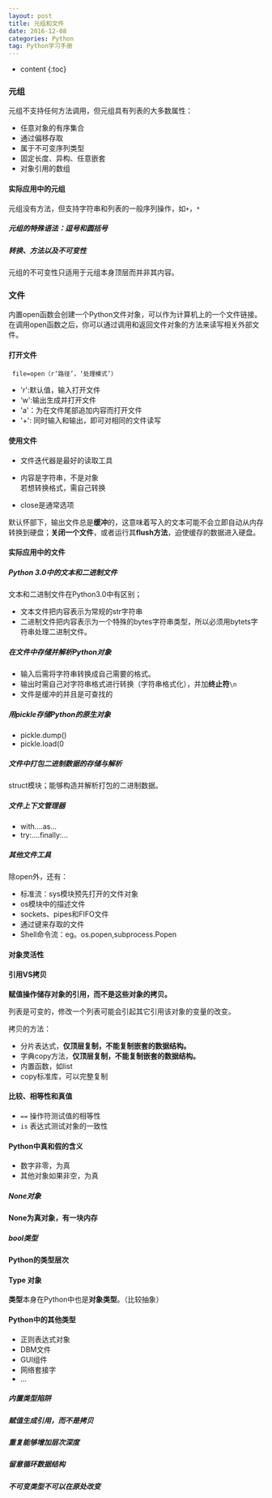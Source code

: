 ```yaml
---
layout: post
title: 元组和文件
date: 2016-12-08
categories: Python
tag: Python学习手册
---
```


* content
{:toc}


### 元组

元组不支持任何方法调用，但元组具有列表的大多数属性：

- 任意对象的有序集合
- 通过偏移存取
- 属于不可变序列类型
- 固定长度、异构、任意嵌套
- 对象引用的数组

#### 实际应用中的元组

元组没有方法，但支持字符串和列表的一般序列操作，如`+`，`*`

##### 元组的特殊语法：逗号和圆括号

##### 转换、方法以及不可变性

元组的不可变性只适用于元组本身顶层而并非其内容。

### 文件

内置open函数会创建一个Python文件对象，可以作为计算机上的一个文件链接。在调用open函数之后，你可以通过调用和返回文件对象的方法来读写相关外部文件。

#### 打开文件

` file=open（r‘路径’，‘处理模式’）` 
- 'r':默认值，输入打开文件
- ‘w':输出生成并打开文件
- 'a'：为在文件尾部追加内容而打开文件
- '+': 同时输入和输出，即可对相同的文件读写

#### 使用文件

- 文件迭代器是最好的读取工具
- 内容是字符串，不是对象  
若想转换格式，需自己转换

- close是通常选项

默认怀部下，输出文件总是**缓冲**的，这意味着写入的文本可能不会立即自动从内存转换到硬盘；**关闭一个文件**，或者运行其**flush方法**，迫使缓存的数据进入硬盘。

#### 实际应用中的文件

##### Python 3.0中的文本和二进制文件

文本和二进制文件在Python3.0中有区别；
- 文本文件把内容表示为常规的str字符串
- 二进制文件把内容表示为一个特殊的bytes字符串类型，所以必须用bytets字符串处理二进制文件。

##### 在文件中存储并解析Python对象

- 输入后需将字符串转换成自己需要的格式。
- 输出时需自己对字符串格式进行转换（字符串格式化），并加**终止符**`\n`
- 文件是缓冲的并且是可查找的

##### 用pickle存储Python的原生对象

- pickle.dump()
- pickle.load(0

##### 文件中打包二进制数据的存储与解析

struct模块；能够构造并解析打包的二进制数据。

##### 文件上下文管理器

- with....as...
- try:....finally:...

##### 其他文件工具

除open外，还有：

- 标准流：sys模块预先打开的文件对象
- os模块中的描述文件
- sockets、pipes和FIFO文件
- 通过键来存取的文件
- Shell命令流：eg。os.popen,subprocess.Popen

#### 对象灵活性

#### 引用VS拷贝

**赋值操作储存对象的引用，而不是这些对象的拷贝。**

列表是可变的，修改一个列表可能会引起其它引用该对象的变量的改变。

拷贝的方法：
- 分片表达式，**仅顶层复制，不能复制嵌套的数据结构。**
- 字典copy方法，**仅顶层复制，不能复制嵌套的数据结构。**
- 内置函数，如list
- copy标准库，可以完整复制

#### 比较、相等性和真值

- `==` 操作符测试值的相等性
- `is` 表达式测试对象的一致性

#### Python中真和假的含义

- 数字非零，为真
- 其他对象如果非空，为真

##### None对象

**None为真对象，有一块内存**

##### bool类型

#### Python的类型层次

#### Type 对象

**类型**本身在Python中也是**对象类型**。（比较抽象）

#### Python中的其他类型

- 正则表达式对象
- DBM文件
- GUI组件
- 网络套接字
- ...

##### 内置类型陷阱

##### 赋值生成引用，而不是拷贝

##### 重复能够增加层次深度

##### 留意循环数据结构

##### 不可变类型不可以在原处改变
